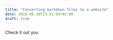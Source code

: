 ```yaml
---
title: "Converting markdown files to a website"
date: 2018-08-10T23:51:03+02:00
draft: true
---
```


Check it out you